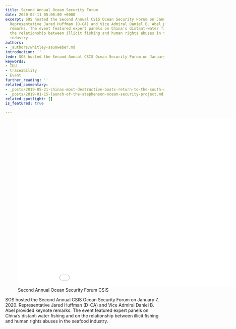 ```yaml
---
title: Second Annual Ocean Security Forum
date: 2020-02-11 05:00:00 +0000
excerpt: SOS hosted the Second Annual CSIS Ocean Security Forum on January 7, 2020.
  Representative Jared Huffman (D-CA) and Vice Admiral Daniel B. Abel provided keynote
  remarks. The event featured expert panels on China’s distant-water fishing and on
  the relationship between illicit fishing and human rights abuses in the seafood
  industry.
authors:
- _authors/whitley-saumweber.md
introduction: ''
lede: SOS hosted the Second Annual CSIS Ocean Security Forum on January 7, 2020.
keywords:
- IUU
- traceability
- Event
further_reading: ''
related_commentary:
- _posts/2019-05-21-chinas-most-destructive-boats-return-to-the-south-china-sea.md
- _posts/2019-01-15-launch-of-the-stephenson-ocean-security-project.md
related_spotlight: []
is_featured: true

---
```

<figure class="post-feature-video">

<div class="video-wrapper"><iframe width="949" height="534" src="[https://www.youtube.com/embed/db_JL31sdoE](https://www.youtube.com/embed/db_JL31sdoE "https://www.youtube.com/embed/db_JL31sdoE")" frameborder="0" allow="accelerometer; autoplay; encrypted-media; gyroscope; picture-in-picture" allowfullscreen></iframe>

</div>

<figcaption class="img-caption">Second Annual Ocean Security Forum <span class="img-caption__source">CSIS</span></figcaption>

</figure>

SOS hosted the Second Annual CSIS Ocean Security Forum on January 7, 2020. Representative Jared Huffman (D-CA) and Vice Admiral Daniel B. Abel provided keynote remarks. The event featured expert panels on China’s distant-water fishing and on the relationship between illicit fishing and human rights abuses in the seafood industry.